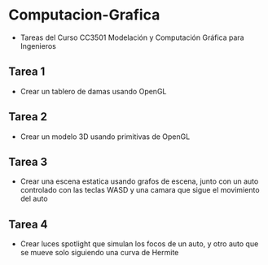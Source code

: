 # Computacion-Grafica

- Tareas del Curso CC3501 Modelación y Computación Gráfica para Ingenieros

## Tarea 1

- Crear un tablero de damas usando OpenGL

## Tarea 2 

- Crear un modelo 3D usando primitivas de OpenGL

## Tarea 3

- Crear una escena estatica usando grafos de escena, junto con un auto controlado con las teclas WASD y una camara que sigue el movimiento del auto

## Tarea 4

- Crear luces spotlight que simulan los focos de un auto, y otro auto que se mueve solo siguiendo una curva de Hermite
